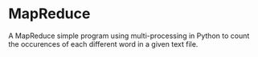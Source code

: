 # MapReduce

A MapReduce simple program using multi-processing in Python to count the occurences of each different word in a given text file.
